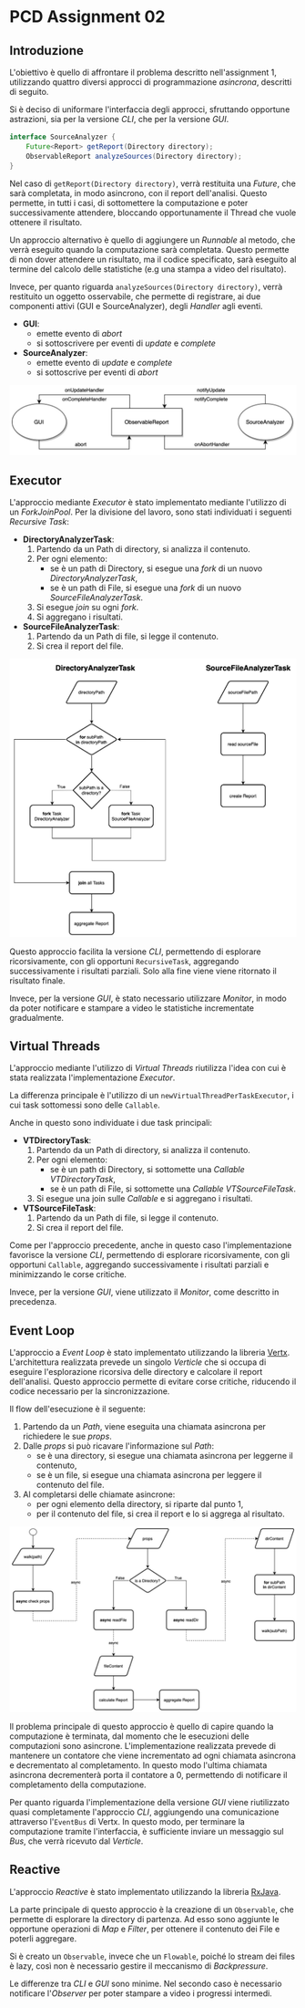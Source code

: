 # PCD Assignment 02

## Introduzione

L'obiettivo è quello di affrontare il problema descritto nell'assignment 1, utilizzando quattro diversi approcci di programmazione _asincrona_, descritti di seguito.

Si è deciso di uniformare l'interfaccia degli approcci, sfruttando opportune astrazioni, sia per la versione _CLI_, che per la versione _GUI_.

```java
interface SourceAnalyzer {
    Future<Report> getReport(Directory directory);
    ObservableReport analyzeSources(Directory directory);
}
```

Nel caso di `getReport(Directory directory)`, verrà restituita una _Future_, che sarà completata, in modo asincrono, con il report dell'analisi. 
Questo permette, in tutti i casi, di sottomettere la computazione e poter successivamente attendere, bloccando opportunamente il Thread che vuole ottenere il risultato.

Un approccio alternativo è quello di aggiungere un _Runnable_ al metodo, che verrà eseguito quando la computazione sarà completata.
Questo permette di non dover attendere un risultato, ma il codice specificato, sarà eseguito al termine del calcolo delle statistiche (e.g una stampa a video del risultato).

Invece, per quanto riguarda `analyzeSources(Directory directory)`, verrà restituito un oggetto osservabile, che permette di registrare, ai due componenti attivi (GUI e SourceAnalyzer), degli _Handler_ agli eventi.

- **GUI**:
    - emette evento di _abort_
    - si sottoscrivere per eventi di _update_ e _complete_
- **SourceAnalyzer**:
    - emette evento di _update_ e _complete_
    - si sottoscrive per eventi di _abort_

![ObservableReport](./docs/img/observable-report.jpg)

## Executor

L'approccio mediante _Executor_ è stato implementato mediante l'utilizzo di un _ForkJoinPool_.
Per la divisione del lavoro, sono stati individuati i seguenti _Recursive Task_:

- **DirectoryAnalyzerTask**:
    1. Partendo da un Path di directory, si analizza il contenuto.
    2. Per ogni elemento:
        - se è un path di Directory, si esegue una _fork_ di un nuovo _DirectoryAnalyzerTask_,
        - se è un path di File, si esegue una _fork_ di un nuovo _SourceFileAnalyzerTask_.
    3. Si esegue _join_ su ogni _fork_.
    4. Si aggregano i risultati.
- **SourceFileAnalyzerTask**:
    1. Partendo da un Path di file, si legge il contenuto.
    2. Si crea il report del file.

![TaskExecutor](./docs/img/executor-tasks.jpg)

Questo approccio facilita la versione _CLI_, permettendo di esplorare ricorsivamente, con gli opportuni `RecursiveTask`, aggregando successivamente i risultati parziali.
Solo alla fine viene viene ritornato il risultato finale.

Invece, per la versione _GUI_, è stato necessario utilizzare _Monitor_, in modo da poter notificare e stampare a video le statistiche incrementate gradualmente.

## Virtual Threads

L'approccio mediante l'utilizzo di _Virtual Threads_ riutilizza l'idea con cui è stata realizzata l'implementazione _Executor_.

La differenza principale è l'utilizzo di un `newVirtualThreadPerTaskExecutor`, i cui task sottomessi sono delle `Callable`.

Anche in questo sono individuate i due task principali:

- **VTDirectoryTask**:
    1. Partendo da un Path di directory, si analizza il contenuto.
    2. Per ogni elemento:
        - se è un path di Directory, si sottomette una _Callable_ _VTDirectoryTask_,
        - se è un path di File, si sottomette una _Callable_ _VTSourceFileTask_.
    3. Si esegue una join sulle _Callable_ e si aggregano i risultati.
- **VTSourceFileTask**:
    1. Partendo da un Path di file, si legge il contenuto.
    2. Si crea il report del file.

Come per l'approccio precedente, anche in questo caso l'implementazione favorisce la versione _CLI_, permettendo di esplorare ricorsivamente, con gli opportuni `Callable`, aggregando successivamente i risultati parziali e minimizzando le corse critiche.

Invece, per la versione _GUI_, viene utilizzato il _Monitor_, come descritto in precedenza.

## Event Loop

L'approccio a _Event Loop_ è stato implementato utilizzando la libreria [Vertx](https://vertx.io).
L'architettura realizzata prevede un singolo _Verticle_ che si occupa di eseguire l'esplorazione ricorsiva delle directory e calcolare il report dell'analisi.
Questo approccio permette di evitare corse critiche, riducendo il codice necessario per la sincronizzazione.

Il flow dell'esecuzione è il seguente:

1. Partendo da un _Path_, viene eseguita una chiamata asincrona per richiedere le sue _props_.
2. Dalle _props_ si può ricavare l'informazione sul _Path_:
    - se è una directory, si esegue una chiamata asincrona per leggerne il contenuto,
    - se è un file, si esegue una chiamata asincrona per leggere il contenuto del file.
3. Al completarsi delle chiamate asincrone:
    - per ogni elemento della directory, si riparte dal punto 1,
    - per il contenuto del file, si crea il report e lo si aggrega al risultato.

![EventLoop](./docs/img/event-loop-flow.jpg)

Il problema principale di questo approccio è quello di capire quando la computazione è terminata, dal momento che le esecuzioni delle computazioni sono asincrone.
L'implementazione realizzata prevede di mantenere un contatore che viene incrementato ad ogni chiamata asincrona e decrementato al completamento.
In questo modo l'ultima chiamata asincrona decrementerà porta il contatore a 0, permettendo di notificare il completamento della computazione.

Per quanto riguarda l'implementazione della versione _GUI_ viene riutilizzato quasi completamente l'approccio _CLI_, aggiungendo una comunicazione attraverso l'`EventBus` di Vertx.
In questo modo, per terminare la computazione tramite l'interfaccia, è sufficiente inviare un messaggio sul _Bus_, che verrà ricevuto dal _Verticle_.

## Reactive

L'approccio _Reactive_ è stato implementato utilizzando la libreria [RxJava](https://github.com/ReactiveX/RxJava).

La parte principale di questo approccio è la creazione di un `Observable`, che permette di esplorare la directory di partenza.
Ad esso sono aggiunte le opportune operazioni di _Map_ e _Filter_, per ottenere il contenuto dei File e poterli aggregare.

Si è creato un `Observable`, invece che un `Flowable`, poiché lo stream dei files è lazy, così non è necessario gestire il meccanismo di _Backpressure_.

Le differenze tra _CLI_ e _GUI_ sono minime. Nel secondo caso è necessario notificare l'_Observer_ per poter stampare a video i progressi intermedi.
